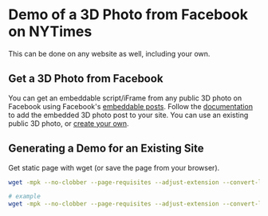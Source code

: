 # Demo of a 3D Photo from Facebook on NYTimes

This can be done on any website as well, including your own.

## Get a 3D Photo from Facebook

You can get an embeddable script/iFrame from any public 3D photo on Facebook using Facebook's [embeddable posts](https://developers.facebook.com/docs/plugins/embedded-posts/). Follow the [documentation](https://developers.facebook.com/docs/plugins/embedded-posts/) to add the embedded 3D photo post to your site. You can use an existing public 3D photo, or [create your own](https://www.facebook.com/help/414295416095269).

## Generating a Demo for an Existing Site

Get static page with wget (or save the page from your browser).

```bash
wget -mpk --no-clobber --page-requisites --adjust-extension --convert-links --no-parent --ignore-tags=script <site>

# example
wget -mpk --no-clobber --page-requisites --adjust-extension --convert-links --no-parent --ignore-tags=script www.nytimes.com/section/travel
```
